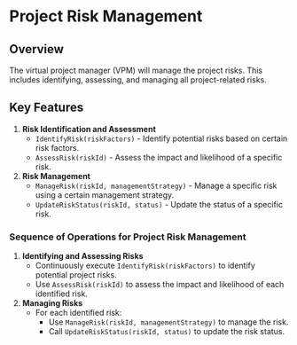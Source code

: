 # Project Risk Management

## Overview

The virtual project manager (VPM) will manage the project risks. This includes identifying, assessing, and managing all project-related risks.

## Key Features

1. **Risk Identification and Assessment**
   - `IdentifyRisk(riskFactors)` - Identify potential risks based on certain risk factors.
   - `AssessRisk(riskId)` - Assess the impact and likelihood of a specific risk.
2. **Risk Management**
   - `ManageRisk(riskId, managementStrategy)` - Manage a specific risk using a certain management strategy.
   - `UpdateRiskStatus(riskId, status)` - Update the status of a specific risk.

### Sequence of Operations for Project Risk Management

1. **Identifying and Assessing Risks**
   - Continuously execute `IdentifyRisk(riskFactors)` to identify potential project risks.
   - Use `AssessRisk(riskId)` to assess the impact and likelihood of each identified risk.
2. **Managing Risks**
   - For each identified risk:
     - Use `ManageRisk(riskId, managementStrategy)` to manage the risk.
     - Call `UpdateRiskStatus(riskId, status)` to update the risk status.

